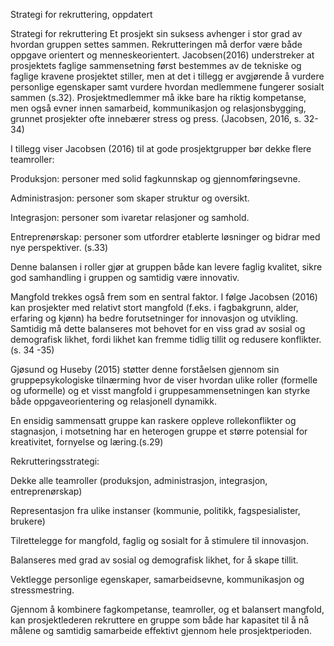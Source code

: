 Strategi for rekruttering, oppdatert

Strategi for rekruttering
Et prosjekt sin suksess avhenger i stor grad av hvordan gruppen settes sammen. Rekrutteringen må derfor være både oppgave orientert og menneskeorientert. Jacobsen(2016) understreker at prosjektets faglige sammensetning først bestemmes av de tekniske og faglige kravene prosjektet stiller, men at det i tillegg er avgjørende å vurdere personlige egenskaper samt vurdere hvordan medlemmene fungerer sosialt sammen (s.32). Prosjektmedlemmer må ikke bare ha riktig kompetanse, men også evner innen samarbeid, kommunikasjon og relasjonsbygging, grunnet prosjekter ofte innebærer stress og press. (Jacobsen, 2016, s. 32-34)

I tillegg viser Jacobsen (2016) til at gode prosjektgrupper bør dekke flere teamroller:

Produksjon: personer med solid fagkunnskap og gjennomføringsevne.

Administrasjon: personer som skaper struktur og oversikt.

Integrasjon: personer som ivaretar relasjoner og samhold.

Entreprenørskap: personer som utfordrer etablerte løsninger og bidrar med nye perspektiver. (s.33)

Denne balansen i roller gjør at gruppen både kan levere faglig kvalitet, sikre god samhandling i gruppen og samtidig være innovativ.

Mangfold trekkes også frem som en sentral faktor. I følge Jacobsen (2016) kan prosjekter med relativt stort mangfold (f.eks. i fagbakgrunn, alder, erfaring og kjønn) ha bedre forutsetninger for innovasjon og utvikling. Samtidig må dette balanseres mot behovet for en viss grad av sosial og demografisk likhet, fordi likhet kan fremme tidlig tillit og redusere konflikter. (s. 34 -35)

Gjøsund og Huseby (2015) støtter denne forståelsen gjennom sin gruppepsykologiske tilnærming hvor de viser hvordan ulike roller (formelle og uformelle) og et visst mangfold i gruppesammensetningen kan styrke både oppgaveorientering og relasjonell dynamikk.

En ensidig sammensatt gruppe kan raskere oppleve rollekonflikter og stagnasjon, i motsetning har en heterogen gruppe et større potensial for kreativitet, fornyelse og læring.(s.29)

Rekrutteringsstrategi:

Dekke alle teamroller (produksjon, administrasjon, integrasjon, entreprenørskap)

Representasjon fra ulike instanser (kommunie, politikk, fagspesialister, brukere)

Tilrettelegge for mangfold, faglig og sosialt for å stimulere til innovasjon.

Balanseres med grad av sosial og demografisk likhet, for å skape tillit.

Vektlegge personlige egenskaper, samarbeidsevne, kommunikasjon og stressmestring.

Gjennom å kombinere fagkompetanse, teamroller, og et balansert mangfold, kan prosjektlederen rekruttere en gruppe som både har kapasitet til å nå målene og samtidig samarbeide effektivt gjennom hele prosjektperioden.
